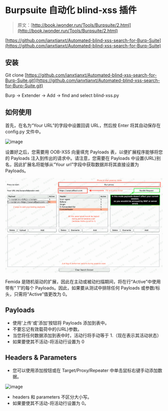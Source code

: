 # Burpsuite 自动化 blind-xss 插件

> 原文：[http://book.iwonder.run/Tools/Burpsuite/2.html](http://book.iwonder.run/Tools/Burpsuite/2.html)

[https://github.com/ianxtianxt/Automated-blind-xss-search-for-Burp-Suite](https://github.com/ianxtianxt/Automated-blind-xss-search-for-Burp-Suite)

## 安装

Git clone [https://github.com/ianxtianxt/Automated-blind-xss-search-for-Burp-Suite.git](https://github.com/ianxtianxt/Automated-blind-xss-search-for-Burp-Suite.git)

Burp -> Extender -> Add -> find and select blind-xss.py

## 如何使用

首先，在名为“Your URL”的字段中设置回调 URL，然后按 Enter 将其自动保存在 config.py 文件中。

![image](img/ca95817709302017d77a989cc818c426.png)

设置好之后，您需要用 OOB-XSS 向量填充 Payloads 表，以便扩展程序能够将您的 Payloads 注入到传出的请求中。请注意，您需要在 Payloads 中设置{URL}别名，因此扩展名将能够从“Your url”字段中获取数据并将其直接设置为 Payloads。

![image](img/41e5be2aac480d1c109133f52e08b0f8.png)

Femida 是随机驱动的扩展，因此在主动或被动扫描期间，将在行“Active”中使用带有“ 1”的每个 Payloads。因此，如果要从测试中排除任何 Payloads 或参数/标头，只需将“Active”值更改为 0。

## Payloads

*   使用'上传'或'添加'按钮将 Payloads 添加到表中。
*   不要忘记有效载荷中的{URL}参数。
*   当您将任何数据添加到表中时，活动行将手动等于 1.（现在表示其活动状态）
*   如果要使其不活动-将活动行设置为 0

## Headers & Parameters

*   您可以使用添加按钮或在 Target/Proxy/Repeater 中单击鼠标右键手动添加数据。

![image](img/55f9a3a79da002303ae5c68206bcd19d.png)

*   headers 和 parameters 不区分大小写。
*   如果要使其不活动-将活动行设置为 0。

